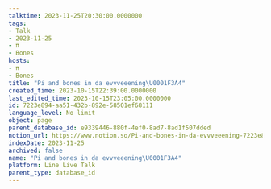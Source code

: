 ```yaml
---
talktime: 2023-11-25T20:30:00.0000000
tags:
- Talk
- 2023-11-25
- π
- Bones
hosts:
- π
- Bones
title: "Pi and bones in da evvveeening\U0001F3A4"
created_time: 2023-10-15T22:39:00.0000000
last_edited_time: 2023-10-15T23:05:00.0000000
id: 7223e894-aa51-432b-892e-58501ef68111
language_level: No limit
object: page
parent_database_id: e9339446-880f-4ef0-8ad7-8ad1f507dded
notion_url: https://www.notion.so/Pi-and-bones-in-da-evvveeening-7223e894aa51432b892e58501ef68111
indexDate: 2023-11-25
archived: false
name: "Pi and bones in da evvveeening\U0001F3A4"
platform: Line Live Talk
parent_type: database_id
---
```



   
   
   
   

   

























